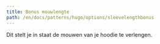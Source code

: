 ```yaml
---
title: Bonus mouwlengte
path: /en/docs/patterns/hugo/options/sleevelengthbonus
---
```


Dit stelt je in staat de mouwen van je hoodie te verlengen.